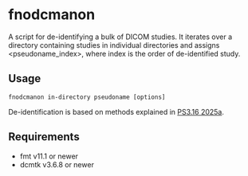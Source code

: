 # fnodcmanon
A script for de-identifying a bulk of DICOM studies. It iterates over a directory containing studies in 
individual directories and assigns <pseudoname_index>, where index is the order of de-identified study.

## Usage
```
fnodcmanon in-directory pseudoname [options]
```

De-identification is based on methods explained in [PS3.16 2025a](https://dicom.nema.org/medical/dicom/current/output/chtml/part16/chapter_D.html#DCM_113100). 

## Requirements
* fmt v11.1 or newer
* dcmtk v3.6.8 or newer

